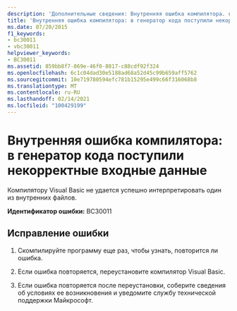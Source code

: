 ```yaml
---
description: 'Дополнительные сведения: Внутренняя ошибка компилятора. генератор кода получил неправильно сформированные входные данные'
title: 'Внутренняя ошибка компилятора: в генератор кода поступили некорректные входные данные'
ms.date: 07/20/2015
f1_keywords:
- bc30011
- vbc30011
helpviewer_keywords:
- BC30011
ms.assetid: 859bb8f7-869e-46f0-8017-c88cdf92f324
ms.openlocfilehash: 6c1c04dad30e5188ad68a52d45c99b659aff5762
ms.sourcegitcommit: 10e719780594efc781b15295e499c66f316068b8
ms.translationtype: MT
ms.contentlocale: ru-RU
ms.lasthandoff: 02/14/2021
ms.locfileid: "100429199"
---
```

# <a name="internal-compiler-error-code-generator-received-malformed-input"></a>Внутренняя ошибка компилятора: в генератор кода поступили некорректные входные данные

Компилятору Visual Basic не удается успешно интерпретировать один из внутренних файлов.  
  
 **Идентификатор ошибки:** BC30011  
  
## <a name="to-correct-this-error"></a>Исправление ошибки  
  
1. Скомпилируйте программу еще раз, чтобы узнать, повторится ли ошибка.  
  
2. Если ошибка повторяется, переустановите компилятор Visual Basic.  
  
3. Если ошибка повторяется после переустановки, соберите сведения об условиях ее возникновения и уведомите службу технической поддержки Майкрософт.  
